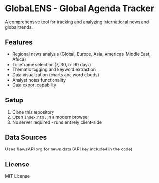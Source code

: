 # GlobaLENS - Global Agenda Tracker

A comprehensive tool for tracking and analyzing international news and global trends.

## Features

- Regional news analysis (Global, Europe, Asia, Americas, Middle East, Africa)
- Timeframe selection (7, 30, or 90 days)
- Thematic tagging and keyword extraction
- Data visualization (charts and word clouds)
- Analyst notes functionality
- Data export capability

## Setup

1. Clone this repository
2. Open `index.html` in a modern browser
3. No server required - runs entirely client-side

## Data Sources

Uses NewsAPI.org for news data (API key included in the code)

## License

MIT License